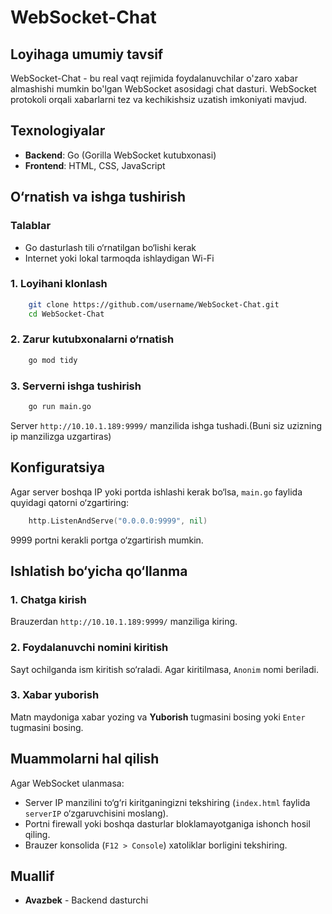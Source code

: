 # WebSocket-Chat

## Loyihaga umumiy tavsif

WebSocket-Chat - bu real vaqt rejimida foydalanuvchilar o'zaro xabar almashishi mumkin bo'lgan WebSocket asosidagi chat dasturi. WebSocket protokoli orqali xabarlarni tez va kechikishsiz uzatish imkoniyati mavjud.

## Texnologiyalar

- **Backend**: Go (Gorilla WebSocket kutubxonasi)
- **Frontend**: HTML, CSS, JavaScript

## O‘rnatish va ishga tushirish

### Talablar

- Go dasturlash tili o‘rnatilgan bo‘lishi kerak
- Internet yoki lokal tarmoqda ishlaydigan Wi-Fi

### 1. Loyihani klonlash

```sh
    git clone https://github.com/username/WebSocket-Chat.git
    cd WebSocket-Chat
```

### 2. Zarur kutubxonalarni o‘rnatish

```sh
    go mod tidy
```

### 3. Serverni ishga tushirish

```sh
    go run main.go
```

Server `http://10.10.1.189:9999/` manzilida ishga tushadi.(Buni siz uzizning ip manzilizga uzgartiras)

## Konfiguratsiya

Agar server boshqa IP yoki portda ishlashi kerak bo‘lsa, `main.go` faylida quyidagi qatorni o‘zgartiring:

```go
    http.ListenAndServe("0.0.0.0:9999", nil)
```

9999 portni kerakli portga o‘zgartirish mumkin.

## Ishlatish bo‘yicha qo‘llanma

### 1. Chatga kirish

Brauzerdan `http://10.10.1.189:9999/` manziliga kiring.

### 2. Foydalanuvchi nomini kiritish

Sayt ochilganda ism kiritish so‘raladi. Agar kiritilmasa, `Anonim` nomi beriladi.

### 3. Xabar yuborish

Matn maydoniga xabar yozing va **Yuborish** tugmasini bosing yoki `Enter` tugmasini bosing.

## Muammolarni hal qilish

Agar WebSocket ulanmasa:

- Server IP manzilini to‘g‘ri kiritganingizni tekshiring (`index.html` faylida `serverIP` o‘zgaruvchisini moslang).
- Portni firewall yoki boshqa dasturlar bloklamayotganiga ishonch hosil qiling.
- Brauzer konsolida (`F12 > Console`) xatoliklar borligini tekshiring.

## Muallif

- **Avazbek** - Backend dasturchi




